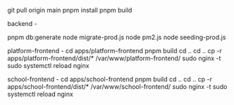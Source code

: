 git pull origin main
pnpm install
pnpm build

backend -

pnpm db:generate
node migrate-prod.js
node pm2.js
node seeding-prod.js

platform-frontend -
cd apps/platform-frontend
pnpm build
cd ..
cd ..
cp -r apps/platform-frontend/dist/* /var/www/platform-frontend/
sudo nginx -t
sudo systemctl reload nginx

school-frontend -
cd apps/school-frontend
pnpm build
cd ..
cd ..
cp -r apps/school-frontend/dist/* /var/www/school-frontend/
sudo nginx -t
sudo systemctl reload nginx